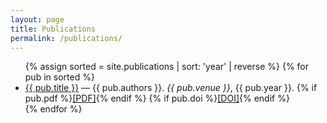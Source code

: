 ```yaml
---
layout: page
title: Publications
permalink: /publications/
---
```


<ul>
{% assign sorted = site.publications | sort: 'year' | reverse %}
{% for pub in sorted %}
  <li>
    <a href="{{ pub.url | relative_url }}">{{ pub.title }}</a> — {{ pub.authors }}. <em>{{ pub.venue }}</em>, {{ pub.year }}.
    {% if pub.pdf %}<a href="{{ pub.pdf }}">[PDF]</a>{% endif %}
    {% if pub.doi %}<a href="{{ pub.doi }}">[DOI]</a>{% endif %}
  </li>
{% endfor %}
</ul>
